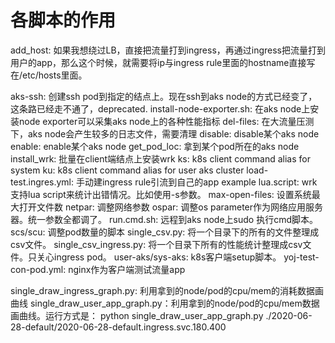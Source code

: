 # 各脚本的作用

add_host: 如果我想绕过LB，直接把流量打到ingress，再通过ingress把流量打到用户的app，那么这个时候，就需要将ip与ingress rule里面的hostname直接写在/etc/hosts里面。

aks-ssh: 创建ssh pod到指定的结点上。现在ssh到aks node的方式已经变了，这条路已经走不通了，deprecated.
install-node-exporter.sh: 在aks node上安装node exporter可以采集aks node上的各种性能指标
del-files: 在大流量压测下，aks node会产生较多的日志文件，需要清理
disable: disable某个aks node
enable: enable某个aks node
get_pod_loc: 拿到某个pod所在的aks node
install_wrk: 批量在client端结点上安装wrk
ks: k8s client command alias for system
ku: k8s client command alias for user aks cluster
load-test.ingres.yml: 手动建ingress rule引流到自己的app example
lua.script: wrk支持lua script来统计出错情况。比如使用-s参数。
max-open-files: 设置系统最大打开文件数
netpar: 调整网络参数
ospar: 调整os parameter作为网络应用服务器。统一参数全都调了。
run.cmd.sh: 远程到aks node上sudo 执行cmd脚本。
scs/scu: 调整pod数量的脚本
single_csv.py: 将一个目录下的所有的文件整理成csv文件。
single_csv_ingress.py: 将一个目录下所有的性能统计整理成csv文件。只关心ingress pod。
user-aks/sys-aks: k8s客户端setup脚本。
yoj-test-con-pod.yml: nginx作为客户端测试流量app

single_draw_ingress_graph.py: 利用拿到的node/pod的cpu/mem的消耗数据画曲线
single_draw_user_app_graph.py：利用拿到的node/pod的cpu/mem数据画曲线。运行方式是： python single_draw_user_app_graph.py ./2020-06-28-default/2020-06-28-default.ingress.svc.180.400

